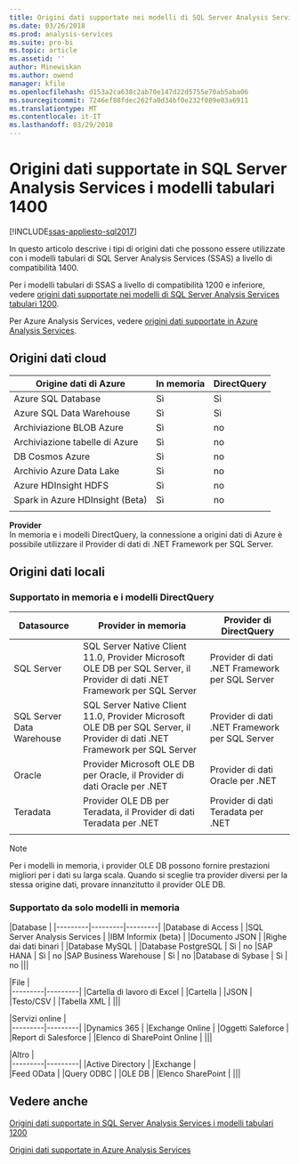 ```yaml
---
title: Origini dati supportate nei modelli di SQL Server Analysis Services tabulari 1400 | Documenti Microsoft
ms.date: 03/26/2018
ms.prod: analysis-services
ms.suite: pro-bi
ms.topic: article
ms.assetid: ''
author: Minewiskan
ms.author: owend
manager: kfile
ms.openlocfilehash: d153a2ca638c2ab70e147d22d5755e70ab5aba06
ms.sourcegitcommit: 7246ef88fdec262fa0d34bf0e232f089e03a6911
ms.translationtype: MT
ms.contentlocale: it-IT
ms.lasthandoff: 03/29/2018
---
```

# <a name="data-sources-supported-in-sql-server-analysis-services-tabular-1400-models"></a>Origini dati supportate in SQL Server Analysis Services i modelli tabulari 1400

[!INCLUDE[ssas-appliesto-sql2017](../../includes/ssas-appliesto-sql2017.md)]

In questo articolo descrive i tipi di origini dati che possono essere utilizzate con i modelli tabulari di SQL Server Analysis Services (SSAS) a livello di compatibilità 1400. 

Per i modelli tabulari di SSAS a livello di compatibilità 1200 e inferiore, vedere [origini dati supportate nei modelli di SQL Server Analysis Services tabulari 1200](data-sources-supported-ssas-tabular.md).

Per Azure Analysis Services, vedere [origini dati supportate in Azure Analysis Services](https://docs.microsoft.com/azure/analysis-services/analysis-services-datasource).


## <a name="cloud-data-sources"></a>Origini dati cloud

|Origine dati di Azure  |In memoria  |DirectQuery  |
|---------|---------|---------|
|Azure SQL Database     |   Sì      |    Sì      |
|Azure SQL Data Warehouse     |   Sì      |   Sì       |
|Archiviazione BLOB Azure     |   Sì       |    no      |
|Archiviazione tabelle di Azure    |   Sì       |    no      |
|DB Cosmos Azure      |  Sì        |  no        |
|Archivio Azure Data Lake     |   Sì       |    no      |
|Azure HDInsight HDFS     |     Sì     |   no       |
|Spark in Azure HDInsight (Beta)     |   Sì       |   no       |
||||

**Provider**   
In memoria e i modelli DirectQuery, la connessione a origini dati di Azure è possibile utilizzare il Provider di dati di .NET Framework per SQL Server.

## <a name="on-premises-data-sources"></a>Origini dati locali

### <a name="supported-by-in-memory-and-directquery-models"></a>Supportato in memoria e i modelli DirectQuery

|Datasource | Provider in memoria | Provider di DirectQuery |
|  --- | --- | --- |
| SQL Server |SQL Server Native Client 11.0, Provider Microsoft OLE DB per SQL Server, il Provider di dati .NET Framework per SQL Server | Provider di dati .NET Framework per SQL Server |
| SQL Server Data Warehouse |SQL Server Native Client 11.0, Provider Microsoft OLE DB per SQL Server, il Provider di dati .NET Framework per SQL Server | Provider di dati .NET Framework per SQL Server |
| Oracle |Provider Microsoft OLE DB per Oracle, il Provider di dati Oracle per .NET |Provider di dati Oracle per .NET | |
| Teradata |Provider OLE DB per Teradata, il Provider di dati Teradata per .NET |Provider di dati Teradata per .NET | |
| | | |

> [!NOTE]
> Per i modelli in memoria, i provider OLE DB possono fornire prestazioni migliori per i dati su larga scala. Quando si sceglie tra provider diversi per la stessa origine dati, provare innanzitutto il provider OLE DB.  

### <a name="supported-by-in-memory-models-only"></a>Supportato da solo modelli in memoria

|Database  |
|---------|---------|---------|
|Database di Access     | 
|SQL Server Analysis Services     | 
|IBM Informix (beta) | 
|Documento JSON     | 
|Righe dai dati binari     | 
|Database MySQL     | 
|Database PostgreSQL    | Sì | no
|SAP HANA   | Sì | no
|SAP Business Warehouse    | Sì | no
|Database di Sybase     | Sì | no
|||

|File  |  
|---------|---------|
|Cartella di lavoro di Excel     |
|Cartella     | 
|JSON | 
|Testo/CSV    | 
|Tabella XML    | 
|||

|Servizi online  |  
|---------|---------|
|Dynamics 365      |
|Exchange Online     |
|Oggetti Saleforce    | 
|Report di Salesforce     |
|Elenco di SharePoint Online     |
|||

|Altro  |  
|---------|---------|
|Active Directory      | 
|Exchange     |  
|Feed OData     | 
|Query ODBC     | 
|OLE DB  | 
|Elenco SharePoint | 
|||

## <a name="see-also"></a>Vedere anche

[Origini dati supportate in SQL Server Analysis Services i modelli tabulari 1200](data-sources-supported-ssas-tabular.md)

[Origini dati supportate in Azure Analysis Services](https://docs.microsoft.com/azure/analysis-services/analysis-services-datasource)   